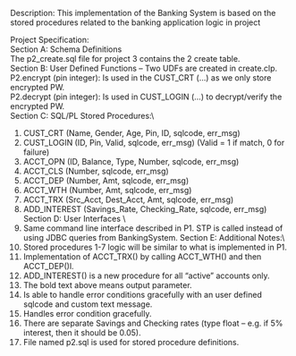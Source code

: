 Description:
This implementation of the Banking System is based on the stored procedures related to the banking application logic in project

Project Specification:\
Section A: Schema Definitions\
The p2_create.sql file for project 3 contains the 2 create table.\
Section B: User Defined Functions – Two UDFs are created in create.clp.\
P2.encrypt (pin integer): Is used in the CUST_CRT (…) as we only store encrypted PW.\
P2.decrypt (pin integer): Is used in CUST_LOGIN (…) to decrypt/verify the encrypted PW.\
Section C: SQL/PL Stored Procedures:\
1. CUST_CRT (Name, Gender, Age, Pin, ID, sqlcode, err_msg)
2. CUST_LOGIN (ID, Pin, Valid, sqlcode, err_msg) (Valid = 1 if match, 0 for failure)
3. ACCT_OPN (ID, Balance, Type, Number, sqlcode, err_msg)
4. ACCT_CLS (Number, sqlcode, err_msg)
5. ACCT_DEP (Number, Amt, sqlcode, err_msg)
6. ACCT_WTH (Number, Amt, sqlcode, err_msg)
7. ACCT_TRX (Src_Acct, Dest_Acct, Amt, sqlcode, err_msg)
8. ADD_INTEREST (Savings_Rate, Checking_Rate, sqlcode, err_msg)\
Section D: User Interfaces \
1. Same command line interface described in P1. STP is called instead of using JDBC queries from BankingSystem.
Section E: Additional Notes:\
1. Stored procedures 1-7 logic will be similar to what is implemented in P1.
2. Implementation of ACCT_TRX() by calling ACCT_WTH() and then ACCT_DEP()l.
3. ADD_INTEREST() is a new procedure for all “active” accounts only.
4. The bold text above means output parameter.
5. Is able to handle error conditions gracefully with an user defined sqlcode and custom text
message.
6. Handles error condition gracefully.
7. There are separate Savings and Checking rates (type float – e.g. if 5% interest, then it should be
0.05).
8. File named p2.sql is used for stored procedure definitions.
